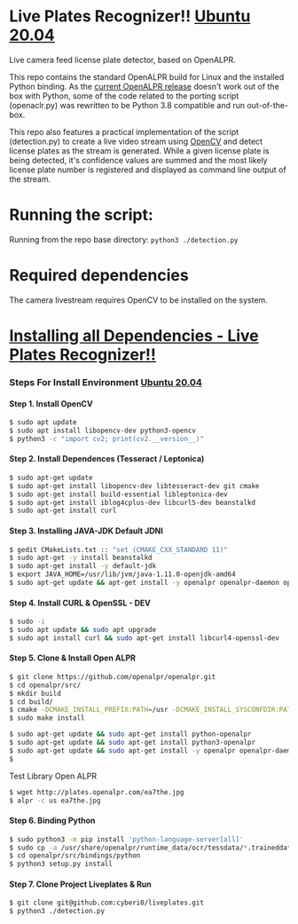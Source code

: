# Live Plates Recognizer!! [Ubuntu 20.04](#)
Live camera feed license plate detector, based on OpenALPR.

This repo contains the standard OpenALPR build for Linux and the installed Python binding. 
As the [current OpenALPR release](https://github.com/openalpr/openalpr/releases) doesn't work out of the box with Python, some of the 
code related to the porting script (openaclr.py) was rewritten to be Python 3.8 compatible and run out-of-the-box.

This repo also features a practical implementation of the script (detection.py) to create a live video stream using 
[OpenCV](https://github.com/opencv/opencv) and detect license plates as the stream is generated. While a given license plate
is being detected, it's confidence values are summed and the most likely license plate number is registered and displayed as 
command line output of the stream. 

# Running the script:

Running from the repo base directory: 
`python3 ./detection.py`

# Required dependencies
The camera livestream requires OpenCV to be installed on the system. 

# [Installing all Dependencies - Live Plates Recognizer!!](#)
### Steps For Install Environment [Ubuntu 20.04](#)
#### Step 1.  Install OpenCV
 ```sh
$ sudo apt update
$ sudo apt install libopencv-dev python3-opencv
$ python3 -c "import cv2; print(cv2.__version__)"
```

#### Step 2. Install Dependences (Tesseract / Leptonica)
```sh
$ sudo apt-get update
$ sudo apt-get install libopencv-dev libtesseract-dev git cmake
$ sudo apt-get install build-essential libleptonica-dev
$ sudo apt-get install iblog4cplus-dev libcurl5-dev beanstalkd
$ sudo apt-get install curl
```

#### Step 3. Installing JAVA-JDK Default JDNI
```sh
$ gedit CMakeLists.txt :: "set (CMAKE_CXX_STANDARD 11)"
$ sudo apt-get -y install beanstalkd
$ sudo apt-get install -y default-jdk
$ export JAVA_HOME=/usr/lib/jvm/java-1.11.0-openjdk-amd64
$ sudo apt-get update && apt-get install -y openalpr openalpr-daemon openalpr-utils libopenalpr-dev
```

#### Step 4. Install CURL & OpenSSL - DEV
```sh
$ sudo -i
$ sudo apt update && sudo apt upgrade 
$ sudo apt install curl && sudo apt-get install libcurl4-openssl-dev
```

#### Step 5. Clone & Install Open ALPR
```sh
$ git clone https://github.com/openalpr/openalpr.git
$ cd openalpr/src/
$ mkdir build
$ cd build/
$ cmake -DCMAKE_INSTALL_PREFIX:PATH=/usr -DCMAKE_INSTALL_SYSCONFDIR:PATH=/etc ..
$ sudo make install
```

```sh
$ sudo apt-get update && sudo apt-get install python-openalpr
$ sudo apt-get update && sudo apt-get install python3-openalpr
$ sudo apt-get update && sudo apt-get install -y openalpr openalpr-daemon openalpr-utils libopenalpr-dev
$
```

Test Library Open ALPR
```sh
$ wget http://plates.openalpr.com/ea7the.jpg
$ alpr -c us ea7the.jpg
```

#### Step 6. Binding Python
```sh
$ sudo python3 -m pip install 'python-language-server[all]'
$ sudo cp -a /usr/share/openalpr/runtime_data/ocr/tessdata/*.traineddata /usr/share/openalpr/runtime_data/ocr/
$ cd openalpr/src/bindings/python
$ python3 setup.py install
```

#### Step 7. Clone Project Liveplates & Run
```sh
$ git clone git@github.com:cyberi0/liveplates.git
$ python3 ./detection.py
```

